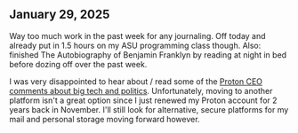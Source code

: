 ## January 29, 2025

Way too much work in the past week for any journaling. Off today and already put in 1.5 hours on my ASU programming class though. Also: finished The Autobiography of Benjamin Franklyn by reading at night in bed before dozing off over the past week. 

I was very disappointed to hear about / read some of the [Proton CEO comments about big tech and politics](https://www.redditmedia.com/r/ProtonMail/comments/1i2nz9v/on_politics_and_proton_a_message_from_andy/). Unfortunately, moving to another platform isn't a great option since I just renewed my Proton account for 2 years back in November. I'll still look for alternative, secure platforms for my mail and personal storage moving forward however.
